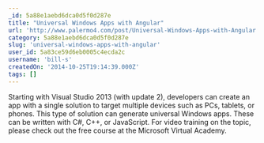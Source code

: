 ```yaml
---
_id: 5a88e1aebd6dca0d5f0d287e
title: "Universal Windows Apps with Angular"
url: 'http://www.palermo4.com/post/Universal-Windows-Apps-with-Angular.aspx'
category: 5a88e1aebd6dca0d5f0d287e
slug: 'universal-windows-apps-with-angular'
user_id: 5a83ce59d6eb0005c4ecda2c
username: 'bill-s'
createdOn: '2014-10-25T19:14:39.000Z'
tags: []
---
```


Starting with Visual Studio 2013 (with update 2), developers can create an app with a single solution to target multiple devices such as PCs, tablets, or phones.  This type of solution can generate universal Windows apps.  These can be written with C#, C++, or JavaScript. For video training on the topic, please check out the free course at the Microsoft Virtual Academy.
